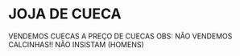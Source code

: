 # JOJA DE CUECA
VENDEMOS CUECAS A PREÇO DE CUECAS
OBS: NÃO VENDEMOS CALCINHAS!! NÃO INSISTAM (HOMENS)
